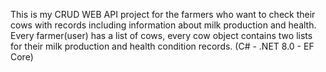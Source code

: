 This is my CRUD WEB API project for the farmers who want to check their cows with records including information about milk production and health. Every farmer(user) has a list of cows, every cow object contains two lists for their milk production and health condition records. (C# - .NET 8.0 - EF Core)
